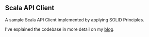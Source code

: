 ## Scala API Client

A sample Scala API Client implemented by applying SOLID Principles.

I've explained the codebase in more detail on my [blog](https://blog.sparker0i.me/refactor-a-tightly-coupled-codebase-by-following-solid-principles).